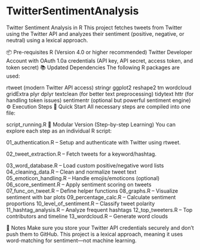 # TwitterSentimentAnalysis
Twitter Sentiment Analysis in R
This project fetches tweets from Twitter using the Twitter API and analyzes their sentiment (positive, negative, or neutral) using a lexical approach.

📦 Pre-requisites
R (Version 4.0 or higher recommended)
Twitter Developer Account with OAuth 1.0a credentials (API key, API secret, access token, and token secret)
📚 Updated Dependencies
The following R packages are used:

rtweet (modern Twitter API access)
stringr
ggplot2
reshape2
tm
wordcloud
gridExtra
plyr
dplyr
textclean (for better text preprocessing)
tidytext
httr (for handling token issues)
sentimentr (optional but powerful sentiment engine)
⚙️ Execution Steps
🔹 Quick Start
All necessary steps are compiled into one file:

script_running.R
🔹 Modular Version (Step-by-step Learning)
You can explore each step as an individual R script:

01_authentication.R – Setup and authenticate with Twitter using rtweet.

02_tweet_extraction.R – Fetch tweets for a keyword/hashtag.

03_word_database.R – Load custom positive/negative word lists
04_cleaning_data.R – Clean and normalize tweet text
05_emoticon_handling.R – Handle emojis/emoticons (optional)
06_score_sentiment.R – Apply sentiment scoring on tweets
07_func_on_tweet.R – Define helper functions
08_graphs.R – Visualize sentiment with bar plots
09_percentage_calc.R – Calculate sentiment proportions
10_level_of_sentiment.R – Classify tweet polarity
11_hashtag_analysis.R – Analyze frequent hashtags
12_top_tweeters.R – Top contributors and timeline
13_wordcloud.R – Generate word clouds

📌 Notes
Make sure you store your Twitter API credentials securely and don’t push them to GitHub.
This project is a lexical approach, meaning it uses word-matching for sentiment—not machine learning.
